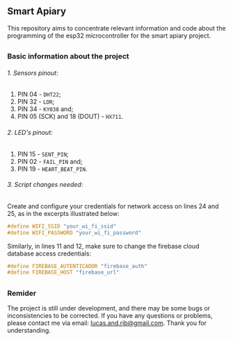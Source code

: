 ## Smart Apiary

This repository aims to concentrate relevant information and code about the programming of the esp32 microcontroller for the smart apiary project.

##

### Basic information about the project

###### 1. Sensors pinout:

1. PIN 04 - `DHT22`;
2. PIN 32 - `LDR`;
3. PIN 34 - `KY038` and;
4. PIN 05 (SCK) and 18 (DOUT) - `HX711`.

###### 2. LED's pinout:

1. PIN 15 - `SENT_PIN`;
2. PIN 02 - `FAIL_PIN` and;
3. PIN 19 - `HEART_BEAT_PIN`.

###### 3. Script changes needed:

Create and configure your credentials for network access on lines 24 and 25, as in the excerpts illustrated below:

```c
#define WIFI_SSID "your_wi_fi_ssid"
#define WIFI_PASSWORD "your_wi_fi_password"
```

Similarly, in lines 11 and 12, make sure to change the firebase cloud database access credentials:

```c
#define FIREBASE_AUTENTICADOR "firebase_auth"
#define FIREBASE_HOST "firebase_url"
```

##

### Remider

The project is still under development, and there may be some bugs or inconsistencies to be corrected. If you have any questions or problems, please contact me via email: lucas.and.rib@gmail.com. Thank you for understanding.


